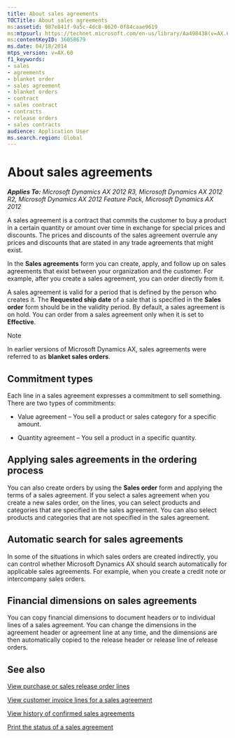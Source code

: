 ```yaml
---
title: About sales agreements
TOCTitle: About sales agreements
ms:assetid: 987e841f-9a5c-4dc8-8620-0f84caae9619
ms:mtpsurl: https://technet.microsoft.com/en-us/library/Aa498438(v=AX.60)
ms:contentKeyID: 36058679
ms.date: 04/18/2014
mtps_version: v=AX.60
f1_keywords:
- sales
- agreements
- blanket order
- sales agreement
- blanket orders
- contract
- sales contract
- contracts
- release orders
- sales contracts
audience: Application User
ms.search.region: Global
---
```


# About sales agreements 


_**Applies To:** Microsoft Dynamics AX 2012 R3, Microsoft Dynamics AX 2012 R2, Microsoft Dynamics AX 2012 Feature Pack, Microsoft Dynamics AX 2012_

A sales agreement is a contract that commits the customer to buy a product in a certain quantity or amount over time in exchange for special prices and discounts. The prices and discounts of the sales agreement overrule any prices and discounts that are stated in any trade agreements that might exist.

In the **Sales agreements** form you can create, apply, and follow up on sales agreements that exist between your organization and the customer. For example, after you create a sales agreement, you can order directly from it.

A sales agreement is valid for a period that is defined by the person who creates it. The **Requested ship date** of a sale that is specified in the **Sales order** form should be in the validity period. By default, a sales agreement is on hold. You can order from a sales agreement only when it is set to **Effective**.


> [!NOTE]
> <P>In earlier versions of Microsoft Dynamics AX, sales agreements were referred to as <STRONG>blanket sales orders</STRONG>.</P>



## Commitment types

Each line in a sales agreement expresses a commitment to sell something. There are two types of commitments:

  - Value agreement – You sell a product or sales category for a specific amount.

  - Quantity agreement – You sell a product in a specific quantity.

## Applying sales agreements in the ordering process

You can also create orders by using the **Sales order** form and applying the terms of a sales agreement. If you select a sales agreement when you create a new sales order, on the lines, you can select products and categories that are specified in the sales agreement. You can also select products and categories that are not specified in the sales agreement.

## Automatic search for sales agreements

In some of the situations in which sales orders are created indirectly, you can control whether Microsoft Dynamics AX should search automatically for applicable sales agreements. For example, when you create a credit note or intercompany sales orders.

## Financial dimensions on sales agreements

You can copy financial dimensions to document headers or to individual lines of a sales agreement. You can change the dimensions in the agreement header or agreement line at any time, and the dimensions are then automatically copied to the release header or release line of release orders.

## See also

[View purchase or sales release order lines](view-purchase-or-sales-release-order-lines.md)

[View customer invoice lines for a sales agreement](view-customer-invoice-lines-for-a-sales-agreement.md)

[View history of confirmed sales agreements](view-history-of-confirmed-sales-agreements.md)

[Print the status of a sales agreement](print-the-status-of-a-sales-agreement.md)

  


